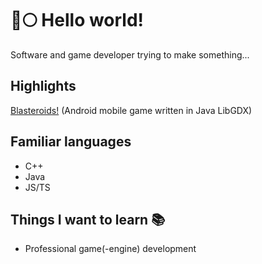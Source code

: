 # 🐺🌕 Hello world!
Software and game developer trying to make something...

## Highlights
[Blasteroids!](https://play.google.com/store/apps/details?id=com.doomhowl.blasteroids) (Android mobile game written in Java LibGDX)

## Familiar languages
- C++
- Java
- JS/TS

## Things I want to learn 📚
- Professional game(-engine) development

